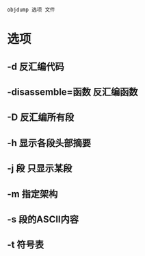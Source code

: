 ```
objdump 选项 文件
```
# 选项
## -d 反汇编代码
## -disassemble=函数 反汇编函数
## -D 反汇编所有段
## -h 显示各段头部摘要
## -j 段 只显示某段
## -m 指定架构
## -s 段的ASCII内容
## -t 符号表
